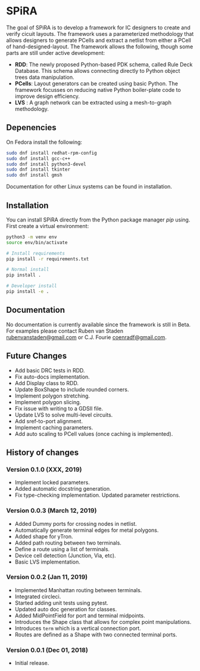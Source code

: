 # SPiRA

The goal of SPiRA is to develop a framework for IC designers to create and verify cicuit layouts. 
The framework uses a parameterized methodology that allows designers to generate PCells and 
extract a netlist from either a PCell of hand-designed-layout. The framework allows the 
following, though some parts are still under active development:

* **RDD**: The newly proposed Python-based PDK schema, called Rule Deck Database. This schema allows connecting directly to Python object trees data manipulation.
* **PCells**: Layout generators can be created using basic Python. The framework focusses on reducing native Python boiler-plate code to improve design efficiency.
* **LVS** : A graph network can be extracted using a mesh-to-graph methodology. 
<!-- * **DRC** (experimental): Rule checking are done by placing parameter rescritions, and connecting to a Template Cell created defined in the RDD.  -->

## Depenencies

On Fedora install the following:

```bash
sudo dnf install redhat-rpm-config
sudo dnf install gcc-c++
sudo dnf install python3-devel
sudo dnf install tkinter
sudo dnf install gmsh
```

<!-- Documentation for other Linux systems can be found in [installation](https://spira.readthedocs.io/en/latest/installation.html) -->
Documentation for other Linux systems can be found in installation.

## Installation

You can install SPiRA directly from the Python package manager *pip* using.
First create a virtual environment:

```bash
python3 -m venv env
source env/bin/activate

# Install requirements
pip install -r requirements.txt

# Normal install
pip install .

# Developer install
pip install -e .
```

## Documentation

No documentation is currently available since the framework is still in Beta.
For examples please contact Ruben van Staden <rubenvanstaden@gmail.com> or C.J. Fourie <coenradf@gmail.com>.

<!-- The complete framework [documentation](https://spira.readthedocs.io/en/latest/overview.html) explains the basics of the RDD and PCell API. Note that the DRC and LVS modules are still being developed.
Examples of using the PCell implementation is given in [examples](https://github.com/rubenvanstaden/spira/tree/master/demo). -->


## Future Changes
* Add basic DRC tests in RDD.
* Fix auto-docs implementation.
* Add Display class to RDD.
* Update BoxShape to include rounded corners.
* Implement polygon stretching.
* Implement polygon slicing.
* Fix issue with writing to a GDSII file.
* Update LVS to solve multi-level circuits.
* Add sref-to-port alignment.
* Implement caching parameters.
* Add auto scaling to PCell values (once caching is implemented).


## History of changes

### Version 0.1.0 (XXX, 2019)
* Implement locked parameters.
* Added automatic docstring generation.
* Fix type-checking implementation. Updated parameter restrictions.

### Version 0.0.3 (March 12, 2019)
* Added Dummy ports for crossing nodes in netlist.
* Automatically generate terminal edges for metal polygons.
* Added shape for yTron.
* Added path routing between two terminals.
* Define a route using a list of terminals.
* Device cell detection (Junction, Via, etc).
* Basic LVS implementation.

### Version 0.0.2 (Jan 11, 2019)
* Implemented Manhattan routing between terminals.
* Integrated circleci.
* Started adding unit tests using pytest.
* Updated auto doc generation for classes.
* Added MidPointField for port and terminal midpoints.
* Introduces the Shape class that allows for complex point manipulations.
* Introduces `term` which is a vertical connection port.
* Routes are defined as a Shape with two connected terminal ports.

### Version 0.0.1 (Dec 01, 2018)
* Initial release.
